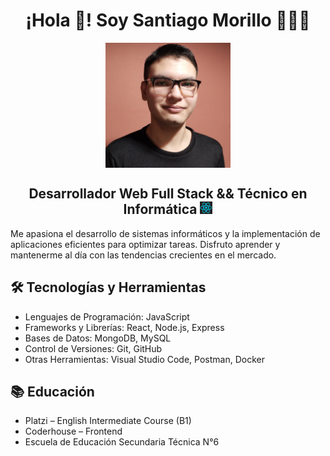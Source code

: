 
<h1 align="center">¡Hola 👋! Soy Santiago Morillo 👨🏻‍💻</h1>


<p align="center">
<img src="./otrapalcv.png" alt="Foto CV" height="200" width="200" align="center"/>
<p>

<h2 align="center">Desarrollador Web Full Stack && Técnico en Informática <img src="./imagen-react.jpeg" height="20" width="20"/></h2>

<p>Me apasiona el desarrollo de sistemas informáticos y la implementación de aplicaciones eficientes para optimizar tareas. Disfruto aprender y mantenerme al día con las tendencias crecientes en el mercado.</p>

<h2><b>🛠️ Tecnologías y Herramientas</b></h2>
<ul>
<li>Lenguajes de Programación: JavaScript</li>
<li>Frameworks y Librerías: React, Node.js, Express</li>
<li>Bases de Datos: MongoDB, MySQL</li>
<li>Control de Versiones: Git, GitHub</li>
<li>Otras Herramientas: Visual Studio Code, Postman, Docker</li>
</ul>


<h2><b>📚 Educación</b></h2>
<ul>
<li>Platzi – English Intermediate Course (B1)</li>
<li>Coderhouse – Frontend</li>
<li>Escuela de Educación Secundaria Técnica N°6</li>
</ul>